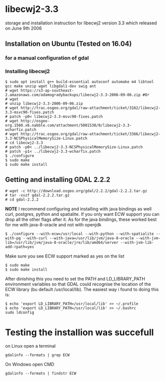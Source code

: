 # libecwj2-3.3
storage and installation instruction for libecwj2 version 3.3 which released on June 9th 2006

## Installation on Ubuntu (Tested on 16.04)
### for a manual configuration of gdal
### Installing libecwj2
```
$ sudo apt install g++ build-essential autoconf automake m4 libtool gcc make unzip wget libgdal1-dev swig ant
# wget https://s3-ap-southeast-2.amazonaws.com/adamogradybackups/libecwj2-3.3-2006-09-06.zip #Or
# wget 
# unzip libecwj2-3.3-2006-09-06.zip
# wget http://trac.osgeo.org/gdal/raw-attachment/ticket/3162/libecwj2-3.3-msvc90-fixes.patch
# patch -p0< libecwj2-3.3-msvc90-fixes.patch
# wget http://osgeo-org.1560.x6.nabble.com/attachment/5001530/0/libecwj2-3.3-wcharfix.patch
# wget http://trac.osgeo.org/gdal/raw-attachment/ticket/3366/libecwj2-3.3-NCSPhysicalMemorySize-Linux.patch
# cd libecwj2-3.3
# patch -p0< ../libecwj2-3.3-NCSPhysicalMemorySize-Linux.patch
# patch -p1< ../libecwj2-3.3-wcharfix.patch
$ ./configure
$ sudo make
$ sudo make install
```

## Getting and installing GDAL 2.2.2
```
# wget -c http://download.osgeo.org/gdal/2.2.2/gdal-2.2.2.tar.gz
# tar -xvzf gdal-2.2.2.tar.gz
# cd gdal-2.2.2
```
**NOTE** I recommend configuring and installing with java bindings as well curl, postgres, python and spatialite.
If you only want ECW support you can drop all the other flags after it.
As for the java bindings, these worked best for me with java-8-oracle and not with openjdk
```
$ ./configure --with-ecw=/usr/local --with-python --with-spatialite --with-pg --with-curl --with-java=/usr/lib/jvm/java-8-oracle --with-jvm-lib=/usr/lib/jvm/java-8-oracle/jre/lib/amd64/server --with-jvm-lib-add-rpath=yes
```
Make sure you see ECW support marked as yes on the list
```
$ sudo make
$ sudo make install
```
After dinishing this you need to set the PATH and LD_LIBRARY_PATH environment variables so that GDAL could recognise the location of the ECW library (bu default /usr/local/lib).
The easiest way i found to doing this is:
```
$ echo 'export LD_LIBRARY_PATH=/usr/local/lib' >> ~/.profile
$ echo 'export LD_LIBRARY_PATH=/usr/local/lib' >> ~/.bashrc
sudo ldconfig
```

# Testing the installion was succefull
on Linux open a terminal
```
gdalinfo --formats | grep ECW
```
On Windows open CMD
```
gdalinfo --formats | findstr ECW
```
